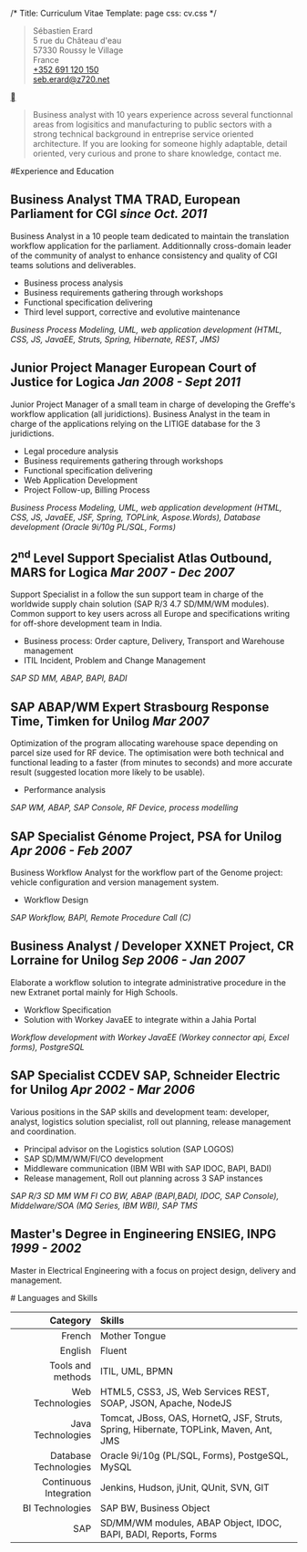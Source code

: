 /*
 Title: Curriculum Vitae
 Template: page
 css: cv.css
*/

[](id:contact)
>Sébastien Erard  
5 rue du Château d'eau  
57330 Roussy le Village  
France  
[+352 691 120 150](tel:+352691120150)  
<seb.erard@z720.net> 

[](id:start)
> Business analyst with 10 years experience across several functionnal areas 
from logisitics and manufacturing to public sectors with a strong technical 
background in entreprise service oriented architecture.
If you are looking for someone highly adaptable, detail oriented, very curious 
and prone to share knowledge, contact me.

#Experience and Education

## __Business Analyst__  TMA TRAD, European Parliament for CGI _since Oct. 2011_

Business Analyst in a 10 people team dedicated to maintain 
the translation workflow application for the parliament. Additionnally cross-domain leader of the community of analyst to enhance consistency and quality of CGI teams solutions and deliverables.

* Business process analysis
* Business requirements gathering through workshops
* Functional specification delivering
* Third level support, corrective and evolutive maintenance

_Business Process Modeling, UML, web application development 
(HTML, CSS, JS, JavaEE, Struts, Spring, Hibernate, REST, JMS)_

## __Junior Project Manager__  European Court of Justice for Logica _Jan 2008 - Sept 2011_

Junior Project Manager of a small team in charge of 
developing the Greffe's workflow application (all juridictions). 
Business Analyst in the team in charge of the applications relying on the 
LITIGE database for the 3 juridictions.

* Legal procedure analysis
* Business requirements gathering through workshops
* Functional specification delivering
* Web Application Development
* Project Follow-up, Billing Process

_Business Process Modeling, UML, web application development 
(HTML, CSS, JS, JavaEE, JSF, Spring, TOPLink, Aspose.Words), 
Database development (Oracle 9i/10g PL/SQL, Forms)_

## __2<sup>nd</sup> Level Support Specialist__  Atlas Outbound, MARS for Logica _Mar 2007 - Dec 2007_

Support Specialist in a follow the sun support team in charge of the worldwide supply chain solution (SAP R/3 4.7 SD/MM/WM modules). 
Common support to key users across all Europe and specifications writing for off-shore development team in India.

* Business process: Order capture, Delivery, Transport and Warehouse management
* ITIL Incident, Problem and Change Management

_SAP SD MM, ABAP, BAPI, BADI_

## __SAP ABAP/WM Expert__  Strasbourg Response Time, Timken for Unilog _Mar 2007_

Optimization of the program allocating warehouse space 
depending on parcel size used for RF device. The optimisation were both 
technical and functional leading to a faster (from minutes to seconds) and more 
accurate result (suggested location more likely to be usable).

* Performance analysis

_SAP WM, ABAP, SAP Console,  RF Device, process modelling_

## __SAP Specialist__  Génome Project, PSA for Unilog _Apr 2006 - Feb 2007_

Business Workflow Analyst for the workflow part of the 
Genome project: vehicle configuration and version management system.

* Workflow Design

_SAP Workflow, BAPI, Remote Procedure Call (C)_

## __Business Analyst / Developer__  XXNET Project, CR Lorraine for Unilog _Sep 2006 - Jan 2007_

Elaborate a workflow solution to integrate administrative 
procedure in the new Extranet portal mainly for High Schools.

* Workflow Specification
* Solution with Workey JavaEE to integrate within a Jahia Portal

_Workflow development with Workey JavaEE (Workey connector api, Excel forms), PostgreSQL_

## __SAP Specialist__  CCDEV SAP, Schneider Electric for Unilog _Apr 2002 - Mar 2006_

Various positions in the SAP skills and development team: 
developer, analyst, logistics solution specialist, roll out planning, 
release management and coordination.

* Principal advisor on the Logistics solution (SAP LOGOS)
* SAP SD/MM/WM/FI/CO development
* Middleware communication (IBM WBI with SAP IDOC, BAPI, BADI)
* Release management, Roll out planning across 3 SAP instances

_SAP R/3 SD MM WM FI CO BW, ABAP (BAPI,BADI, IDOC, SAP Console), Middelware/SOA (MQ Series, IBM WBI), SAP TMS_

## __Master's Degree in Engineering__ ENSIEG, INPG _1999 - 2002_ 

Master in Electrical Engineering with a focus on project design, delivery and management.



# Languages and Skills
 
| Category               | Skills
|-----------------------:|:-------------
| French                 | Mother Tongue
| English                | Fluent
| Tools and methods      | ITIL, UML, BPMN
| Web Technologies       | HTML5, CSS3, JS, Web Services REST, SOAP, JSON, Apache, NodeJS
| Java Technologies      | Tomcat, JBoss, OAS, HornetQ, JSF, Struts, Spring, Hibernate, TOPLink, Maven, Ant, JMS
| Database Technologies  | Oracle 9i/10g (PL/SQL, Forms), PostgeSQL, MySQL
| Continuous Integration | Jenkins, Hudson, jUnit, QUnit, SVN, GIT
| BI Technologies        | SAP BW, Business Object
| SAP                    | SD/MM/WM modules, ABAP Object, IDOC, BAPI, BADI, Reports, Forms 
